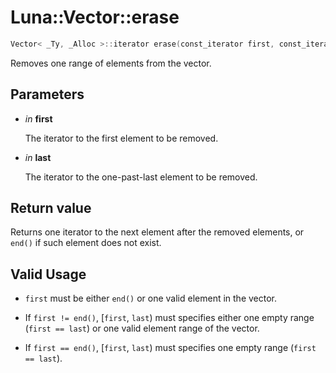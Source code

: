 # Luna::Vector::erase

```c++
Vector< _Ty, _Alloc >::iterator erase(const_iterator first, const_iterator last)
```

Removes one range of elements from the vector. 



## Parameters
* *in* **first**

    The iterator to the first element to be removed. 

* *in* **last**

    The iterator to the one-past-last element to be removed. 

## Return value
Returns one iterator to the next element after the removed elements, or `end()` if such element does not exist. 

## Valid Usage
* `first` must be either `end()` or one valid element in the vector.

* If `first != end()`, [`first`, `last`) must specifies either one empty range (`first == last`) or one valid element range of the vector.

* If `first == end()`, [`first`, `last`) must specifies one empty range (`first == last`). 

